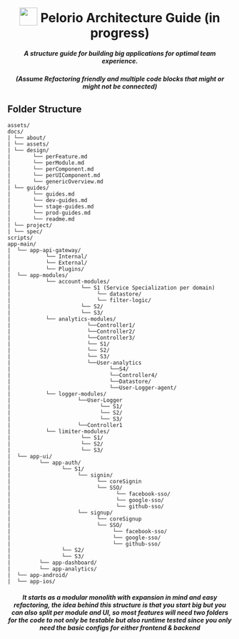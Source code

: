 <h1 align="center">
<img width="40" valign="bottom" src="https://icon-library.com/images/project-icon-png/project-icon-png-8.jpg">
Pelorio Architecture Guide (in progress)
</h1>
<h5 align="center">A structure guide for building big applications for optimal team experience.</h5>
<h5 align="center"> (Assume Refactoring friendly and multiple code blocks that might or might not be connected) </h5>

## Folder Structure

```
assets/
docs/
| └── about/
| └── assets/
| └── design/
|       └── perFeature.md
|       └── perModule.md
|       └── perComponent.md
|       └── perUIComponent.md
|       └── genericOverview.md
| └── guides/
|       └── guides.md
|       └── dev-guides.md
|       └── stage-guides.md
|       └── prod-guides.md
|       └── readme.md
| └── project/
| └── spec/
scripts/
app-main/
|  └── app-api-gateway/
|           └── Internal/
|           └── External/
|           └── Plugins/
|  └── app-modules/
|           └── account-modules/
|                      └── S1 (Service Specialization per domain)
|                           └── datastore/
|                           └── filter-logic/
|                      └── S2/
|                      └── S3/
|           └── analytics-modules/
|                        └──Controller1/
|                        └──Controller2/
|                        └──Controller3/
|                        └── S1/
|                        └── S2/
|                        └── S3/
|                        └──User-analytics
|                               └──S4/
|                               └──Controller4/
|                               └──Datastore/
|                               └──User-Logger-agent/
|           └── logger-modules/
|                     └──User-Logger
|                            └── S1/
|                            └── S2/
|                            └── S3/
|                     └──Controller1
|           └── limiter-modules/
|                      └── S1/
|                      └── S2/
|                      └── S3/
|  └── app-ui/
|         └── app-auth/
|                └── S1/
|                     └── signin/
|                           └── coreSignin
|                           └── SSO/
|                                 └── facebook-sso/
|                                 └── google-sso/
|                                 └── github-sso/
|                     └── signup/
|                           └── coreSignup
|                           └── SSO/
|                                └── facebook-sso/
|                                └── google-sso/
|                                └── github-sso/
|                └── S2/
|                └── S3/
|         └── app-dashboard/
|         └── app-analytics/
|  └── app-android/
|  └── app-ios/  

```

<h5 align="center"> It starts as a modular monolith with expansion in mind and easy refactoring, the idea behind this structure is that you start big but you can also split per module and UI, so most features will need two folders for the code to not only be testable but also runtime tested since you only need the basic configs for either frontend & backend  </h5>
